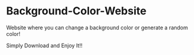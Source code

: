 # Background-Color-Website

Website where you can change a background color or generate a random color!

Simply Download and Enjoy It!!
